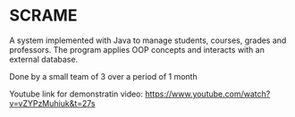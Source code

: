 # SCRAME
A system implemented with Java to manage students, courses, grades and professors. The program applies OOP concepts and interacts with an external database.

Done by a small team of 3 over a period of 1 month

Youtube link for demonstratin video: https://www.youtube.com/watch?v=vZYPzMuhiuk&t=27s
